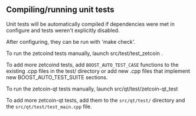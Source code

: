 Compiling/running unit tests
------------------------------------

Unit tests will be automatically compiled if dependencies were met in configure
and tests weren't explicitly disabled.

After configuring, they can be run with 'make check'.

To run the zetcoind tests manually, launch src/test/test_zetcoin .

To add more zetcoind tests, add `BOOST_AUTO_TEST_CASE` functions to the existing
.cpp files in the test/ directory or add new .cpp files that
implement new BOOST_AUTO_TEST_SUITE sections.

To run the zetcoin-qt tests manually, launch src/qt/test/zetcoin-qt_test

To add more zetcoin-qt tests, add them to the `src/qt/test/` directory and
the `src/qt/test/test_main.cpp` file.
